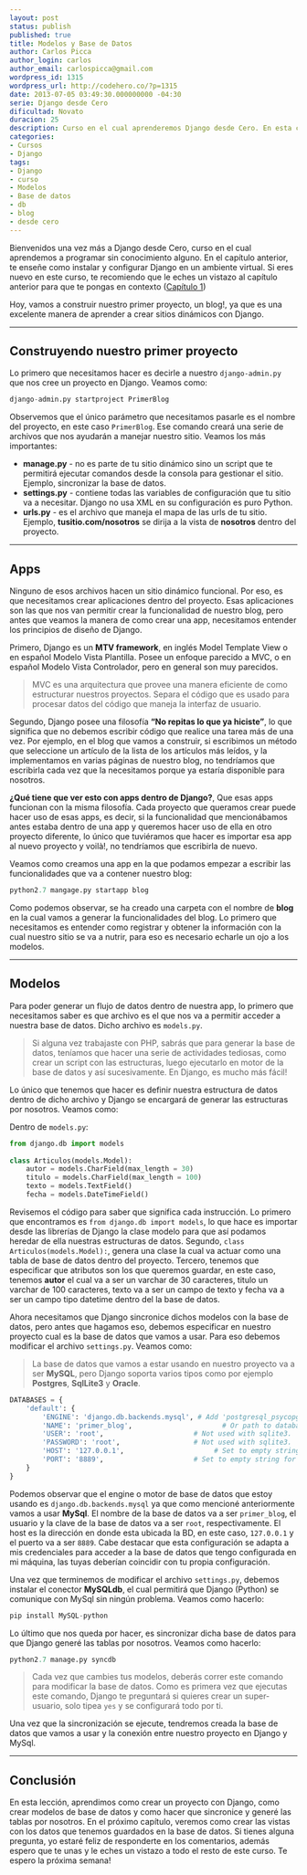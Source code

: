 ```yaml
---
layout: post
status: publish
published: true
title: Modelos y Base de Datos
author: Carlos Picca
author_login: carlos
author_email: carlospicca@gmail.com
wordpress_id: 1315
wordpress_url: http://codehero.co/?p=1315
date: 2013-07-05 03:49:30.000000000 -04:30
serie: Django desde Cero
dificultad: Novato
duracion: 25
description: Curso en el cual aprenderemos Django desde Cero. En esta clase, estudiaremos como crear proyectos, apps, modelos y como conectarnos a la base de datos.
categories:
- Cursos
- Django
tags:
- Django
- curso
- Modelos
- Base de datos
- db
- blog
- desde cero
---
```

<p>Bienvenidos una vez más a Django desde Cero, curso en el cual aprendemos a programar sin conocimiento alguno. En el capítulo anterior, te enseñe como instalar y configurar Django en un ambiente virtual. Si eres nuevo en este curso, te recomiendo que le eches un vistazo al capítulo anterior para que te pongas en contexto (<a href="http://codehero.co/django-desde-cero-instalacion-y-herramientas/">Capítulo 1</a>)</p>

<p>Hoy, vamos a construir nuestro primer proyecto, un blog!, ya que es una excelente manera de aprender a crear sitios dinámicos con Django.</p>

<hr />

<h2>Construyendo nuestro primer proyecto</h2>

<p>Lo primero que necesitamos hacer es decirle a nuestro <code>django-admin.py</code> que nos cree un proyecto en Django. Veamos como:</p>

```python
django-admin.py startproject PrimerBlog
```

<p>Observemos que el único parámetro que necesitamos pasarle es el nombre del proyecto, en este caso <code>PrimerBlog</code>. Ese comando creará una serie de archivos que nos ayudarán a manejar nuestro sitio. Veamos los más importantes:</p>

<ul>
<li><strong>manage.py</strong> - no es parte de tu sitio dinámico sino un script que te permitirá ejecutar comandos desde la consola para gestionar el sitio. Ejemplo, sincronizar la base de datos.</li>
<li><strong>settings.py</strong> - contiene todas las variables de configuración que tu sitio va a necesitar. Django no usa XML en su configuración es puro Python.</li>
<li><strong>urls.py</strong> - es el archivo que maneja el mapa de las urls de tu sitio. Ejemplo, <strong>tusitio.com/nosotros</strong> se dirija a la vista de <strong>nosotros</strong> dentro del proyecto.</li>
</ul>

<hr />

<h2>Apps</h2>

<p>Ninguno de esos archivos hacen un sitio dinámico funcional. Por eso, es que necesitamos crear aplicaciones dentro del proyecto. Esas aplicaciones son las que nos van permitir crear la funcionalidad de nuestro blog, pero antes que veamos la manera de como crear una app, necesitamos entender los principios de diseño de Django.</p>

<p>Primero, Django es un <strong>MTV framework</strong>, en inglés Model Template View o en español Modelo Vista Plantilla. Posee un enfoque parecido a MVC, o en español Modelo Vista Controlador, pero en general son muy parecidos.</p>

<blockquote>
  <p>MVC es una arquitectura que provee una manera eficiente de como estructurar nuestros proyectos. Separa el código que es usado para procesar datos del código que maneja la interfaz de usuario.</p>
</blockquote>

<p>Segundo, Django posee una filosofía <strong>“No repitas lo que ya hiciste”</strong>, lo que significa que no debemos escribir código que realice una tarea más de una vez. Por ejemplo, en el blog que vamos a construir, si escribimos un método que seleccione un artículo de la lista de los artículos más leídos, y la implementamos en varias páginas de nuestro blog, no tendríamos que escribirla cada vez que la necesitamos porque ya estaría disponible para nosotros.</p>

<p><strong>¿Qué tiene que ver esto con apps dentro de Django?</strong>, Que esas apps funcionan con la misma filosofía. Cada proyecto que queramos crear puede hacer uso de esas apps, es decir, si la funcionalidad que mencionábamos antes estaba dentro de una app y queremos hacer uso de ella en otro proyecto diferente, lo único que tuviéramos que hacer es importar esa app al nuevo proyecto y voilà!, no tendríamos que escribirla de nuevo.</p>

<p>Veamos como creamos una app en la que podamos empezar a escribir las funcionalidades que va a contener nuestro blog:</p>

```python
python2.7 mangage.py startapp blog
```

<p>Como podemos observar, se ha creado una carpeta con el nombre de <strong>blog</strong> en la cual vamos a generar la funcionalidades del blog. Lo primero que necesitamos es entender como registrar y obtener la información con la cual nuestro sitio se va a nutrir, para eso es necesario echarle un ojo a los modelos.</p>

<hr />

<h2>Modelos</h2>

<p>Para poder generar un flujo de datos dentro de nuestra app, lo primero que necesitamos saber es que archivo es el que nos va a permitir acceder a nuestra base de datos. Dicho archivo es <code>models.py</code>.</p>

<blockquote>
  <p>Si alguna vez trabajaste con PHP, sabrás que para generar la base de datos, teníamos que hacer una serie de actividades tediosas, como crear un script con las estructuras, luego ejecutarlo en motor de la base de datos y así sucesivamente. En Django, es mucho más fácil!</p>
</blockquote>

<p>Lo único que tenemos que hacer es definir nuestra estructura de datos dentro de dicho archivo y Django se encargará de generar las estructuras por nosotros. Veamos como:</p>

<p>Dentro de <code>models.py</code>:</p>

```python
from django.db import models
 
class Articulos(models.Model):
    autor = models.CharField(max_length = 30)
    titulo = models.CharField(max_length = 100)
    texto = models.TextField()
    fecha = models.DateTimeField()
```

<p>Revisemos el código para saber que significa cada instrucción. Lo primero que encontramos es <code>from django.db import models</code>, lo que hace es importar desde las librerías de Django la clase modelo para que así podamos heredar de ella nuestras estructuras de datos. Segundo, <code>class Articulos(models.Model):</code>, genera una clase la cual va actuar como una tabla de base de datos dentro del proyecto. Tercero, tenemos que especificar que atributos son los que queremos guardar, en este caso, tenemos <strong>autor</strong> el cual va a ser un varchar de 30 caracteres, titulo un varchar de 100 caracteres, texto va a ser un campo de texto y fecha va a ser un campo tipo datetime dentro del la base de datos.</p>

<p>Ahora necesitamos que Django sincronice dichos modelos con la base de datos, pero antes que hagamos eso, debemos especificar en nuestro proyecto cual es la base de datos que vamos a usar. Para eso debemos modificar el archivo <code>settings.py</code>. Veamos como:</p>

<blockquote>
  <p>La base de datos que vamos a estar usando en nuestro proyecto va a ser <strong>MySQL</strong>, pero Django soporta varios tipos como por ejemplo <strong>Postgres</strong>, <strong>SqlLite3</strong> y <strong>Oracle</strong>.</p>
</blockquote>

```python
DATABASES = {
    'default': {
        'ENGINE': 'django.db.backends.mysql', # Add 'postgresql_psycopg2', 'postgresql', 'mysql', 'sqlite3' or 'oracle'.
        'NAME': 'primer_blog',                      # Or path to database file if using sqlite3.
        'USER': 'root',                      # Not used with sqlite3.
        'PASSWORD': 'root',                  # Not used with sqlite3.
        'HOST': '127.0.0.1',                      # Set to empty string for localhost. Not used with sqlite3.
        'PORT': '8889',                      # Set to empty string for default. Not used with sqlite3.
    }
}
```

<p>Podemos observar que el engine o motor de base de datos que estoy usando es <code>django.db.backends.mysql</code> ya que como mencioné anteriormente vamos a usar <strong>MySql</strong>. El nombre de la base de datos va a ser <code>primer_blog</code>, el usuario y la clave de la base de datos va a ser <code>root</code>, respectivamente. El host es la dirección en donde esta ubicada la BD, en este caso, <code>127.0.0.1</code> y el puerto va a ser <code>8889</code>. Cabe destacar que esta configuración se adapta a mis credenciales para acceder a la base de datos que tengo configurada en mi máquina, las tuyas deberían coincidir con tu propia configuración.</p>

<p>Una vez que terminemos de modificar el archivo <code>settings.py</code>, debemos instalar el conector <strong>MySQLdb</strong>, el cual permitirá que Django (Python) se comunique con MySql sin ningún problema. Veamos como hacerlo:</p>

```python
pip install MySQL-python
```

<p>Lo último que nos queda por hacer, es sincronizar dicha base de datos para que Django generé las tablas por nosotros. Veamos como hacerlo:</p>

```python
python2.7 manage.py syncdb
```

<blockquote>
  <p>Cada vez que cambies tus modelos, deberás correr este comando para modificar la base de datos. Como es primera vez que ejecutas este comando, Django te preguntará si quieres crear un super-usuario, solo tipea <code>yes</code> y se configurará todo por ti.</p>
</blockquote>

<p>Una vez que la sincronización se ejecute, tendremos creada la base de datos que vamos a usar y la conexión entre nuestro proyecto en Django y MySql.</p>

<hr />

<h2>Conclusión</h2>

<p>En esta lección, aprendimos como crear un proyecto con Django, como crear modelos de base de datos y como hacer que sincronice y generé las tablas por nosotros. En el próximo capítulo, veremos como crear las vistas con los datos que tenemos guardados en la base de datos. Si tienes alguna pregunta, yo estaré feliz de responderte en los comentarios, además espero que te unas y le eches un vistazo a todo el resto de este curso. Te espero la próxima semana!</p>
